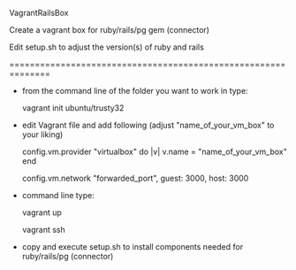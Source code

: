 VagrantRailsBox

Create a vagrant box for ruby/rails/pg gem (connector) 

Edit setup.sh to adjust the version(s) of ruby and rails

==============================================================

* from the command line of the folder you want to work in type:

  vagrant init ubuntu/trusty32


* edit Vagrant file and add following (adjust "name_of_your_vm_box" to your liking)

  config.vm.provider "virtualbox" do |v|
    v.name = "name_of_your_vm_box"
  end

  config.vm.network "forwarded_port", guest: 3000, host: 3000


* command line type:
  
  vagrant up
  
  vagrant ssh


* copy and execute setup.sh to install components needed for ruby/rails/pg (connector)


